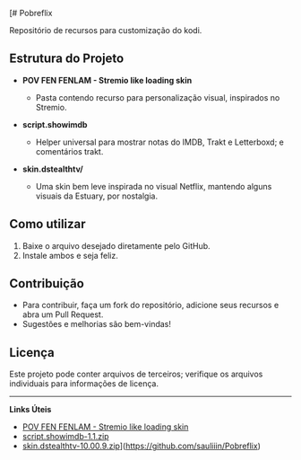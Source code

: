 [# Pobreflix

Repositório de recursos para customização do kodi.

## Estrutura do Projeto

- **POV FEN FENLAM - Stremio like loading skin**
  - Pasta contendo recurso para personalização visual, inspirados no Stremio.

- **script.showimdb**
  - Helper universal para mostrar notas do IMDB, Trakt e Letterboxd; e comentários trakt.

- **skin.dstealthtv/**
  - Uma skin bem leve inspirada no visual Netflix, mantendo alguns visuais da Estuary, por nostalgia.

## Como utilizar

1. Baixe o arquivo desejado diretamente pelo GitHub.
2. Instale ambos e seja feliz.

## Contribuição

- Para contribuir, faça um fork do repositório, adicione seus recursos e abra um Pull Request.
- Sugestões e melhorias são bem-vindas!

## Licença

Este projeto pode conter arquivos de terceiros; verifique os arquivos individuais para informações de licença.

---

**Links Úteis**
- [POV FEN FENLAM - Stremio like loading skin](https://github.com/sauliiin/Pobreflix/tree/main/POV%20FEN%20FENLAM%20-%20Stremio%20like%20loading%20skin)
- [script.showimdb-1.1.zip](https://github.com/sauliiin/Pobreflix/blob/main/script.showimdb-1.1.zip)
- [skin.dstealthtv-10.00.9.zip](https://github.com/sauliiin/Pobreflix/blob/main/skin.dstealthtv-10.00.9.zip)](https://github.com/sauliiin/Pobreflix)
